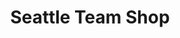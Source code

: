 ---
title: "Seattle Team Shop"
url: /seattle/seattle-team-shop-northeast-village-lane/
shop: Kleidung
---